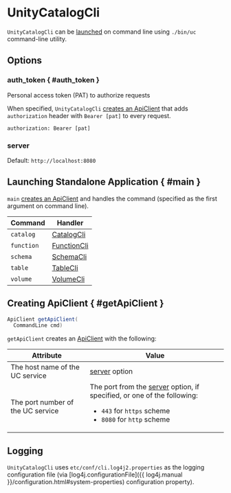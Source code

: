 # UnityCatalogCli

`UnityCatalogCli` can be [launched](#main) on command line using `./bin/uc` command-line utility.

## Options

### auth_token { #auth_token }

Personal access token (PAT) to authorize requests

When specified, `UnityCatalogCli` [creates an ApiClient](#getApiClient) that adds `authorization` header with `Bearer [pat]` to every request.

```text
authorization: Bearer [pat]
```

### server

Default: `http://localhost:8080`

## Launching Standalone Application { #main }

`main` [creates an ApiClient](#getApiClient) and handles the command (specified as the first argument on command line).

Command | Handler
-|-
 `catalog` | [CatalogCli](CatalogCli.md)
 `function` | [FunctionCli](FunctionCli.md)
 `schema` | [SchemaCli](SchemaCli.md)
 `table` | [TableCli](TableCli.md)
 `volume` | [VolumeCli](VolumeCli.md)

## Creating ApiClient { #getApiClient }

```java
ApiClient getApiClient(
  CommandLine cmd)
```

`getApiClient` creates an [ApiClient](../client/ApiClient.md) with the following:

Attribute | Value
-|-
 The host name of the UC service | [server](#server) option
 The port number of the UC service | The port from the [server](#server) option, if specified, or one of the following: <ul><li>`443` for `https` scheme<li>`8080` for `http` scheme</ul>

## Logging

`UnityCatalogCli` uses `etc/conf/cli.log4j2.properties` as the logging configuration file (via [log4j.configurationFile]({{ log4j.manual }}/configuration.html#system-properties) configuration property).
